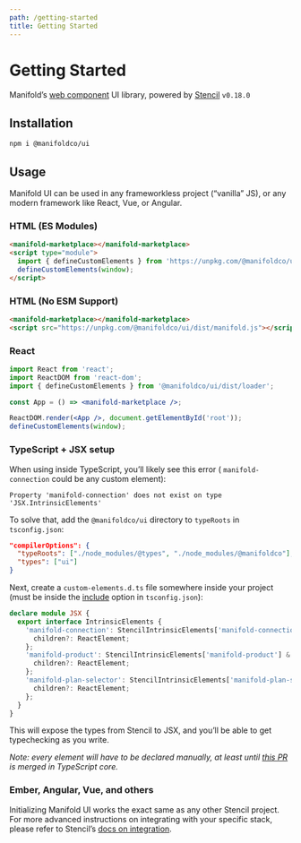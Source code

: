 ```yaml
---
path: /getting-started
title: Getting Started
---
```


# Getting Started

Manifold’s [web component][web-components] UI library, powered by
[Stencil][stencil] `v0.18.0`

## Installation

```bash
npm i @manifoldco/ui
```

## Usage

Manifold UI can be used in any frameworkless project (“vanilla” JS), or any
modern framework like React, Vue, or Angular.

### HTML (ES Modules)

```html
<manifold-marketplace></manifold-marketplace>
<script type="module">
  import { defineCustomElements } from 'https://unpkg.com/@manifoldco/ui/dist/esm/es2017/manifold.define.js';
  defineCustomElements(window);
</script>
```

### HTML (No ESM Support)

```html
<manifold-marketplace></manifold-marketplace>
<script src="https://unpkg.com/@manifoldco/ui/dist/manifold.js"></script>
```

### React

```jsx
import React from 'react';
import ReactDOM from 'react-dom';
import { defineCustomElements } from '@manifoldco/ui/dist/loader';

const App = () => <manifold-marketplace />;

ReactDOM.render(<App />, document.getElementById('root'));
defineCustomElements(window);
```

### TypeScript + JSX setup

When using inside TypeScript, you’ll likely see this error (
`manifold-connection` could be any custom element):

```
Property 'manifold-connection' does not exist on type 'JSX.IntrinsicElements'
```

To solve that, add the `@manifoldco/ui` directory to `typeRoots` in
`tsconfig.json`:

```json
"compilerOptions": {
  "typeRoots": ["./node_modules/@types", "./node_modules/@manifoldco"],
  "types": ["ui"]
}
```

Next, create a `custom-elements.d.ts` file somewhere inside your project
(must be inside the [include][tsconfig] option in `tsconfig.json`):

```ts
declare module JSX {
  export interface IntrinsicElements {
    'manifold-connection': StencilIntrinsicElements['manifold-connection'] & {
      children?: ReactElement;
    };
    'manifold-product': StencilIntrinsicElements['manifold-product'] & {
      children?: ReactElement;
    };
    'manifold-plan-selector': StencilIntrinsicElements['manifold-plan-selector'] & {
      children?: ReactElement;
    };
  }
}
```

This will expose the types from Stencil to JSX, and you’ll be able to get
typechecking as you write.

_Note: every element will have to be declared manually, at least until [this
PR][ts-fix] is merged in TypeScript core._

### Ember, Angular, Vue, and others

Initializing Manifold UI works the exact same as any other Stencil project.
For more advanced instructions on integrating with your specific stack,
please refer to Stencil’s [docs on integration][stencil-framework].

[stencil]: https://stenciljs.com/
[stencil-framework]: https://stenciljs.com/docs/overview/
[tsconfig]: https://www.typescriptlang.org/docs/handbook/tsconfig-json.htm
[ts-fix]: https://github.com/Microsoft/TypeScript/pull/26797
[web-components]: https://www.webcomponents.org/introduction
